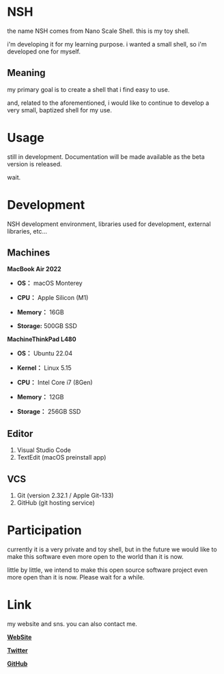 # NSH
the name NSH comes from Nano Scale Shell. this is my toy shell. 

i'm developing it for my learning purpose. i wanted a small shell, so i'm developed one for myself.

## Meaning
my primary goal is to create a shell that i find easy to use.

and, related to the aforementioned, i would like to continue to develop a very small, baptized shell for my use.


# Usage
still in development. Documentation will be made available as the beta version is released.

wait.


# Development
NSH development environment, libraries used for development, external libraries, etc...

## Machines

**MacBook Air 2022**

- **OS：** macOS Monterey

- **CPU：** Apple Silicon (M1)

- **Memory：** 16GB

- **Storage:** 500GB SSD

**MachineThinkPad L480**

- **OS：** Ubuntu 22.04

- **Kernel：** Linux 5.15

- **CPU：** Intel Core i7 (8Gen)

- **Memory：** 12GB

- **Storage：** 256GB SSD

## Editor
1. Visual Studio Code
2. TextEdit (macOS preinstall app)

## VCS
1. Git (version 2.32.1 / Apple Git-133)
2. GitHub (git hosting service)


# Participation
currently it is a very private and toy shell, but in the future we would like to make this software even more open to the world than it is now.

little by little, we intend to make this open source software project even more open than it is now. Please wait for a while.


# Link
my website and sns. you can also contact me.

**[WebSite](https://flucium.com)**

**[Twitter](https://twitter.com/flucium)**

**[GitHub](https://twitter.com/flucium)**
